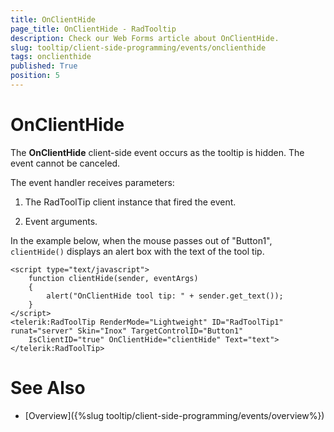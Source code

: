 ```yaml
---
title: OnClientHide
page_title: OnClientHide - RadTooltip
description: Check our Web Forms article about OnClientHide.
slug: tooltip/client-side-programming/events/onclienthide
tags: onclienthide
published: True
position: 5
---
```


# OnClientHide




The **OnClientHide** client-side event occurs as the tooltip is hidden. The event cannot be canceled.

The event handler receives parameters:

1. The RadToolTip client instance that fired the event.

1. Event arguments.

In the example below, when the mouse passes out of "Button1", `clientHide()` displays an alert box with the text of the tool tip.

````ASP.NET
<script type="text/javascript">
    function clientHide(sender, eventArgs)
    {
        alert("OnClientHide tool tip: " + sender.get_text());
    }
</script>
<telerik:RadToolTip RenderMode="Lightweight" ID="RadToolTip1" runat="server" Skin="Inox" TargetControlID="Button1"
    IsClientID="true" OnClientHide="clientHide" Text="text">
</telerik:RadToolTip>
````



# See Also

 * [Overview]({%slug tooltip/client-side-programming/events/overview%})
